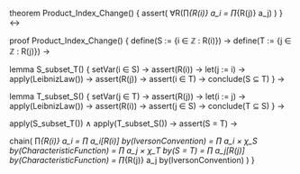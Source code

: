 theorem Product_Index_Change() {
  assert(
    ∀R(∏_{R(i)} a_i = ∏_{R(j)} a_j)
  )
} ↔

proof Product_Index_Change() {
  define(S := {i ∈ ℤ : R(i)}) →
  define(T := {j ∈ ℤ : R(j)}) →
  
  lemma S_subset_T() {
    setVar(i ∈ S) →
    assert(R(i)) →
    let(j := i) →
    apply(LeibnizLaw()) →
    assert(R(j)) →
    assert(i ∈ T) →
    conclude(S ⊆ T)
  } →

  lemma T_subset_S() {
    setVar(j ∈ T) →
    assert(R(j)) →
    let(i := j) →
    apply(LeibnizLaw()) →
    assert(R(i)) →
    assert(j ∈ S) →
    conclude(T ⊆ S)
  } →

  apply(S_subset_T()) ∧ apply(T_subset_S()) →
  assert(S = T) →

  chain(
    ∏_{R(i)} a_i
    = ∏ a_i[R(i)]           by(IversonConvention)
    = ∏ a_i × χ_S           by(CharacteristicFunction)
    = ∏ a_j × χ_T           by(S = T)
    = ∏ a_j[R(j)]           by(CharacteristicFunction)
    = ∏_{R(j)} a_j          by(IversonConvention)
  )
}